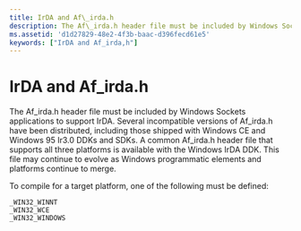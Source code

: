 ```yaml
---
title: IrDA and Af\_irda.h
description: The Af\_irda.h header file must be included by Windows Sockets applications to support IrDA.
ms.assetid: 'd1d27829-48e2-4f3b-baac-d396fecd61e5'
keywords: ["IrDA and Af_irda,h"]
---
```


# IrDA and Af\_irda.h

The Af\_irda.h header file must be included by Windows Sockets applications to support IrDA. Several incompatible versions of Af\_irda.h have been distributed, including those shipped with Windows CE and Windows 95 Ir3.0 DDKs and SDKs. A common Af\_irda.h header file that supports all three platforms is available with the Windows IrDA DDK. This file may continue to evolve as Windows programmatic elements and platforms continue to merge.

To compile for a target platform, one of the following must be defined:

``` syntax
_WIN32_WINNT
_WIN32_WCE
_WIN32_WINDOWS
```

 

 




